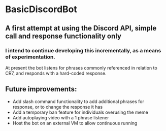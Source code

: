 # BasicDiscordBot

## A first attempt at using the Discord API, simple call and response functionality only

### I intend to continue developing this incrementally, as a means of experimentation.

At present the bot listens for phrases commonly referenced in relation to CR7, and responds with a hard-coded response. 

## Future improvements:
 - Add slash command functionality to add additional phrases for response, or to change the response it has
 - Add a temporary ban feature for individuals overusing the meme
 - Add autoplaying video with a 1 phrase listener
 - Host the bot on an external VM to allow continuous running


